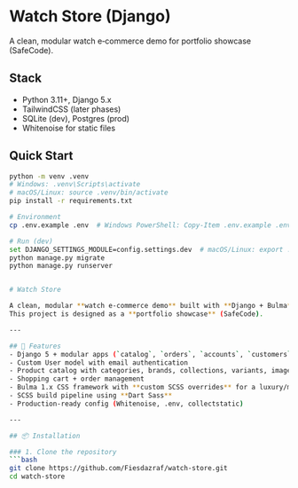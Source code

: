 # Watch Store (Django)

A clean, modular watch e‑commerce demo for portfolio showcase (SafeCode).

## Stack
- Python 3.11+, Django 5.x
- TailwindCSS (later phases)
- SQLite (dev), Postgres (prod)
- Whitenoise for static files

## Quick Start
```bash
python -m venv .venv
# Windows: .venv\Scripts\activate
# macOS/Linux: source .venv/bin/activate
pip install -r requirements.txt

# Environment
cp .env.example .env  # Windows PowerShell: Copy-Item .env.example .env

# Run (dev)
set DJANGO_SETTINGS_MODULE=config.settings.dev  # macOS/Linux: export ...
python manage.py migrate
python manage.py runserver


# Watch Store

A clean, modular **watch e-commerce demo** built with **Django + Bulma**.  
This project is designed as a **portfolio showcase** (SafeCode).

---

## 🚀 Features
- Django 5 + modular apps (`catalog`, `orders`, `accounts`, `customers`)
- Custom User model with email authentication
- Product catalog with categories, brands, collections, variants, images
- Shopping cart + order management
- Bulma 1.x CSS framework with **custom SCSS overrides** for a luxury/modern look
- SCSS build pipeline using **Dart Sass**
- Production-ready config (Whitenoise, .env, collectstatic)

---

## 📦 Installation

### 1. Clone the repository
```bash
git clone https://github.com/Fiesdazraf/watch-store.git
cd watch-store
